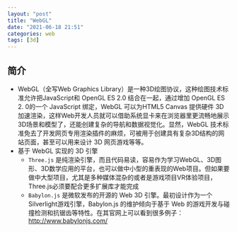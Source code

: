 ```yaml
---
layout: "post"
title: "WebGL"
date: "2021-06-18 21:51"
categories: web
tags: [3d]
---
```


## 简介

- WebGL（全写Web Graphics Library）是一种3D绘图协议，这种绘图技术标准允许把JavaScript和 OpenGL ES 2.0 结合在一起，通过增加 OpenGL ES 2. 0的一个 JavaScript 绑定，WebGL 可以为HTML5 Canvas 提供硬件 3D 加速渲染，这样Web开发人员就可以借助系统显卡来在浏览器里更流畅地展示3D场景和模型了，还能创建复杂的导航和数据视觉化。显然，WebGL 技术标准免去了开发网页专用渲染插件的麻烦，可被用于创建具有复杂3D结构的网站页面，甚至可以用来设计 3D 网页游戏等等。
- 基于 WebGL 实现的 3D 引擎
    - `Three.js` 是纯渲染引擎，而且代码易读，容易作为学习WebGL、3D图形、3D数学应用的平台，也可以做中小型的重表现的Web项目。但如果要做中大型项目，尤其是多种媒体混杂的或者是游戏项目VR体验项目，Three.js必须要配合更多扩展库才能完成
    - `Babylon.js` 是微软发布的开源的 Web 3D 引擎。最初设计作为一个Silverlight游戏引擎，Babylon.js 的维护倾向于基于 Web 的游戏开发与碰撞检测和抗锯齿等特性。在其官网上可以看到很多例子：http://www.babylonjs.com/


